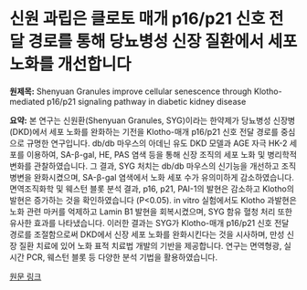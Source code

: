 # 신원 과립은 클로토 매개 p16/p21 신호 전달 경로를 통해 당뇨병성 신장 질환에서 세포 노화를 개선합니다

**원제목:** Shenyuan Granules improve cellular senescence through Klotho-mediated p16/p21 signaling pathway in diabetic kidney disease

**요약:** 본 연구는 신원환(Shenyuan Granules, SYG)이라는 한약제가 당뇨병성 신장병(DKD)에서 세포 노화를 완화하는 기전을 Klotho-매개 p16/p21 신호 전달 경로를 중심으로 규명한 연구입니다.  db/db 마우스의 아데닌 유도 DKD 모델과 AGE 자극 HK-2 세포를 이용하여, SA-β-gal, HE, PAS 염색 등을 통해 신장 조직의 세포 노화 및 병리학적 변화를 관찰하였습니다.  그 결과, SYG 처치는 db/db 마우스의 신기능을 개선하고 조직 병변을 완화시켰으며,  SA-β-gal 염색에서 노화 세포 수가 유의미하게 감소하였습니다.  면역조직화학 및 웨스턴 블롯 분석 결과, p16, p21, PAI-1의 발현은 감소하고 Klotho의 발현은 증가하는 것을 확인하였습니다 (P<0.05).  in vitro 실험에서도 Klotho 과발현은 노화 관련 마커를 억제하고 Lamin B1 발현을 회복시켰으며, SYG 함유 혈청 처리 또한 유사한 효과를 나타냈습니다.  이러한 결과는 SYG가 Klotho-매개 p16/p21 신호 전달 경로를 조절함으로써 DKD에서 신장 세포 노화를 완화시킨다는 것을 시사하며, 만성 신장 질환 치료에 있어 노화 표적 치료법 개발의 기반을 제공합니다.  연구는 면역형광, 실시간 PCR, 웨스턴 블롯 등 다양한 분석 기법을 활용하였습니다.

[원문 링크](https://www.frontiersin.org/journals/medicine/articles/10.3389/fmed.2025.1627412/abstract)
